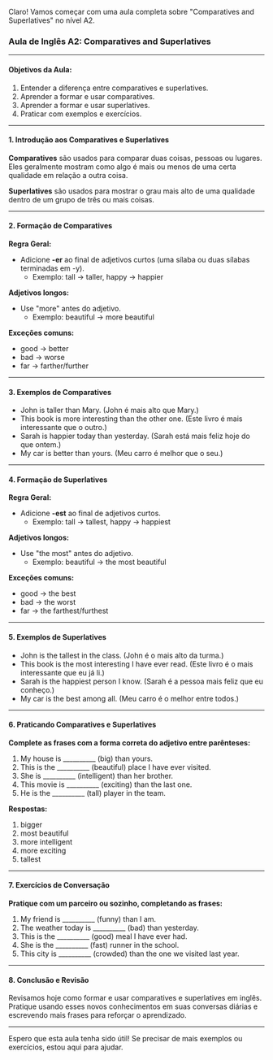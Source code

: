 Claro! Vamos começar com uma aula completa sobre "Comparatives and Superlatives" no nível A2.

### Aula de Inglês A2: Comparatives and Superlatives

---

#### Objetivos da Aula:

1. Entender a diferença entre comparatives e superlatives.
2. Aprender a formar e usar comparatives.
3. Aprender a formar e usar superlatives.
4. Praticar com exemplos e exercícios.

---

#### 1. Introdução aos Comparatives e Superlatives

**Comparatives** são usados para comparar duas coisas, pessoas ou lugares. Eles geralmente mostram como algo é mais ou menos de uma certa qualidade em relação a outra coisa.

**Superlatives** são usados para mostrar o grau mais alto de uma qualidade dentro de um grupo de três ou mais coisas.

---

#### 2. Formação de Comparatives

**Regra Geral:**

- Adicione **-er** ao final de adjetivos curtos (uma sílaba ou duas sílabas terminadas em -y).
  - Exemplo: tall → taller, happy → happier

**Adjetivos longos:**

- Use "more" antes do adjetivo.
  - Exemplo: beautiful → more beautiful

**Exceções comuns:**

- good → better
- bad → worse
- far → farther/further

---

#### 3. Exemplos de Comparatives

- John is taller than Mary. (John é mais alto que Mary.)
- This book is more interesting than the other one. (Este livro é mais interessante que o outro.)
- Sarah is happier today than yesterday. (Sarah está mais feliz hoje do que ontem.)
- My car is better than yours. (Meu carro é melhor que o seu.)

---

#### 4. Formação de Superlatives

**Regra Geral:**

- Adicione **-est** ao final de adjetivos curtos.
  - Exemplo: tall → tallest, happy → happiest

**Adjetivos longos:**

- Use "the most" antes do adjetivo.
  - Exemplo: beautiful → the most beautiful

**Exceções comuns:**

- good → the best
- bad → the worst
- far → the farthest/furthest

---

#### 5. Exemplos de Superlatives

- John is the tallest in the class. (John é o mais alto da turma.)
- This book is the most interesting I have ever read. (Este livro é o mais interessante que eu já li.)
- Sarah is the happiest person I know. (Sarah é a pessoa mais feliz que eu conheço.)
- My car is the best among all. (Meu carro é o melhor entre todos.)

---

#### 6. Praticando Comparatives e Superlatives

**Complete as frases com a forma correta do adjetivo entre parênteses:**

1. My house is __________ (big) than yours.
2. This is the __________ (beautiful) place I have ever visited.
3. She is __________ (intelligent) than her brother.
4. This movie is __________ (exciting) than the last one.
5. He is the __________ (tall) player in the team.

**Respostas:**

1. bigger
2. most beautiful
3. more intelligent
4. more exciting
5. tallest

---

#### 7. Exercícios de Conversação

**Pratique com um parceiro ou sozinho, completando as frases:**

1. My friend is __________ (funny) than I am.
2. The weather today is __________ (bad) than yesterday.
3. This is the __________ (good) meal I have ever had.
4. She is the __________ (fast) runner in the school.
5. This city is __________ (crowded) than the one we visited last year.

---

#### 8. Conclusão e Revisão

Revisamos hoje como formar e usar comparatives e superlatives em inglês. Pratique usando esses novos conhecimentos em suas conversas diárias e escrevendo mais frases para reforçar o aprendizado.

---

Espero que esta aula tenha sido útil! Se precisar de mais exemplos ou exercícios, estou aqui para ajudar.
